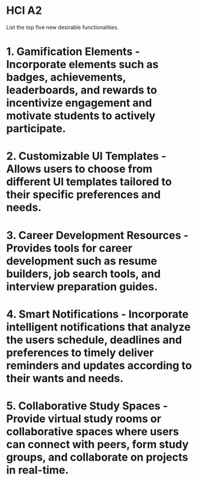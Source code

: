 # HCI A2
List the top five new desirable functionalities.

# 1.	Gamification Elements - 	Incorporate elements such as badges, achievements, leaderboards, and rewards to incentivize engagement and motivate students to actively participate.

# 2.	Customizable UI Templates - 	Allows users to choose from different UI templates tailored to their specific preferences and needs.

# 3.	Career Development Resources - 	Provides tools for career development such as resume builders, job search tools, and interview preparation guides.

# 4.	Smart Notifications - 	Incorporate intelligent notifications that analyze the users schedule, deadlines and preferences to timely deliver reminders and updates according to their wants and needs.

# 5.	Collaborative Study Spaces - 	Provide virtual study rooms or collaborative spaces where users can connect with peers, form study groups, and collaborate on projects in real-time.
